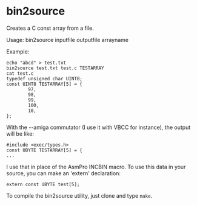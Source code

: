 # bin2source

Creates a C const array from a file.

Usage:
bin2source inputfile outputfile arrayname

Example:
```
echo "abcd" > test.txt
bin2source test.txt test.c TESTARRAY
cat test.c
typedef unsigned char UINT8;
const UINT8 TESTARRAY[5] = {
        97,
        98,
        99,
        100,
        10,
};
```

With the --amiga commutator (I use it with VBCC for instance), the output will be like:
```
#include <exec/types.h>
const UBYTE TESTARRAY[5] = {
...
```
I use that in place of the AsmPro INCBIN macro. To use this data in your source, you can make an 'extern' declaration:
```
extern const UBYTE test[5];
```

To compile the bin2source utility, just clone and type ```make```.